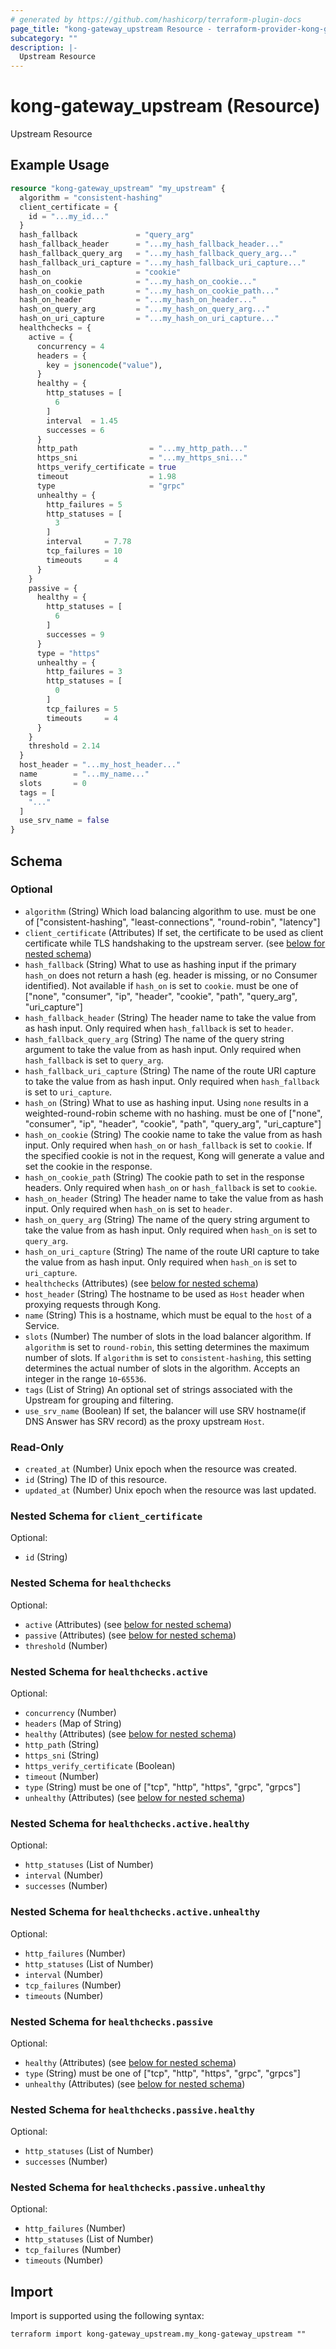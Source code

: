 ```yaml
---
# generated by https://github.com/hashicorp/terraform-plugin-docs
page_title: "kong-gateway_upstream Resource - terraform-provider-kong-gateway"
subcategory: ""
description: |-
  Upstream Resource
---
```


# kong-gateway_upstream (Resource)

Upstream Resource

## Example Usage

```terraform
resource "kong-gateway_upstream" "my_upstream" {
  algorithm = "consistent-hashing"
  client_certificate = {
    id = "...my_id..."
  }
  hash_fallback             = "query_arg"
  hash_fallback_header      = "...my_hash_fallback_header..."
  hash_fallback_query_arg   = "...my_hash_fallback_query_arg..."
  hash_fallback_uri_capture = "...my_hash_fallback_uri_capture..."
  hash_on                   = "cookie"
  hash_on_cookie            = "...my_hash_on_cookie..."
  hash_on_cookie_path       = "...my_hash_on_cookie_path..."
  hash_on_header            = "...my_hash_on_header..."
  hash_on_query_arg         = "...my_hash_on_query_arg..."
  hash_on_uri_capture       = "...my_hash_on_uri_capture..."
  healthchecks = {
    active = {
      concurrency = 4
      headers = {
        key = jsonencode("value"),
      }
      healthy = {
        http_statuses = [
          6
        ]
        interval  = 1.45
        successes = 6
      }
      http_path                = "...my_http_path..."
      https_sni                = "...my_https_sni..."
      https_verify_certificate = true
      timeout                  = 1.98
      type                     = "grpc"
      unhealthy = {
        http_failures = 5
        http_statuses = [
          3
        ]
        interval     = 7.78
        tcp_failures = 10
        timeouts     = 4
      }
    }
    passive = {
      healthy = {
        http_statuses = [
          6
        ]
        successes = 9
      }
      type = "https"
      unhealthy = {
        http_failures = 3
        http_statuses = [
          0
        ]
        tcp_failures = 5
        timeouts     = 4
      }
    }
    threshold = 2.14
  }
  host_header = "...my_host_header..."
  name        = "...my_name..."
  slots       = 0
  tags = [
    "..."
  ]
  use_srv_name = false
}
```

<!-- schema generated by tfplugindocs -->
## Schema

### Optional

- `algorithm` (String) Which load balancing algorithm to use. must be one of ["consistent-hashing", "least-connections", "round-robin", "latency"]
- `client_certificate` (Attributes) If set, the certificate to be used as client certificate while TLS handshaking to the upstream server. (see [below for nested schema](#nestedatt--client_certificate))
- `hash_fallback` (String) What to use as hashing input if the primary `hash_on` does not return a hash (eg. header is missing, or no Consumer identified). Not available if `hash_on` is set to `cookie`. must be one of ["none", "consumer", "ip", "header", "cookie", "path", "query_arg", "uri_capture"]
- `hash_fallback_header` (String) The header name to take the value from as hash input. Only required when `hash_fallback` is set to `header`.
- `hash_fallback_query_arg` (String) The name of the query string argument to take the value from as hash input. Only required when `hash_fallback` is set to `query_arg`.
- `hash_fallback_uri_capture` (String) The name of the route URI capture to take the value from as hash input. Only required when `hash_fallback` is set to `uri_capture`.
- `hash_on` (String) What to use as hashing input. Using `none` results in a weighted-round-robin scheme with no hashing. must be one of ["none", "consumer", "ip", "header", "cookie", "path", "query_arg", "uri_capture"]
- `hash_on_cookie` (String) The cookie name to take the value from as hash input. Only required when `hash_on` or `hash_fallback` is set to `cookie`. If the specified cookie is not in the request, Kong will generate a value and set the cookie in the response.
- `hash_on_cookie_path` (String) The cookie path to set in the response headers. Only required when `hash_on` or `hash_fallback` is set to `cookie`.
- `hash_on_header` (String) The header name to take the value from as hash input. Only required when `hash_on` is set to `header`.
- `hash_on_query_arg` (String) The name of the query string argument to take the value from as hash input. Only required when `hash_on` is set to `query_arg`.
- `hash_on_uri_capture` (String) The name of the route URI capture to take the value from as hash input. Only required when `hash_on` is set to `uri_capture`.
- `healthchecks` (Attributes) (see [below for nested schema](#nestedatt--healthchecks))
- `host_header` (String) The hostname to be used as `Host` header when proxying requests through Kong.
- `name` (String) This is a hostname, which must be equal to the `host` of a Service.
- `slots` (Number) The number of slots in the load balancer algorithm. If `algorithm` is set to `round-robin`, this setting determines the maximum number of slots. If `algorithm` is set to `consistent-hashing`, this setting determines the actual number of slots in the algorithm. Accepts an integer in the range `10`-`65536`.
- `tags` (List of String) An optional set of strings associated with the Upstream for grouping and filtering.
- `use_srv_name` (Boolean) If set, the balancer will use SRV hostname(if DNS Answer has SRV record) as the proxy upstream `Host`.

### Read-Only

- `created_at` (Number) Unix epoch when the resource was created.
- `id` (String) The ID of this resource.
- `updated_at` (Number) Unix epoch when the resource was last updated.

<a id="nestedatt--client_certificate"></a>
### Nested Schema for `client_certificate`

Optional:

- `id` (String)


<a id="nestedatt--healthchecks"></a>
### Nested Schema for `healthchecks`

Optional:

- `active` (Attributes) (see [below for nested schema](#nestedatt--healthchecks--active))
- `passive` (Attributes) (see [below for nested schema](#nestedatt--healthchecks--passive))
- `threshold` (Number)

<a id="nestedatt--healthchecks--active"></a>
### Nested Schema for `healthchecks.active`

Optional:

- `concurrency` (Number)
- `headers` (Map of String)
- `healthy` (Attributes) (see [below for nested schema](#nestedatt--healthchecks--active--healthy))
- `http_path` (String)
- `https_sni` (String)
- `https_verify_certificate` (Boolean)
- `timeout` (Number)
- `type` (String) must be one of ["tcp", "http", "https", "grpc", "grpcs"]
- `unhealthy` (Attributes) (see [below for nested schema](#nestedatt--healthchecks--active--unhealthy))

<a id="nestedatt--healthchecks--active--healthy"></a>
### Nested Schema for `healthchecks.active.healthy`

Optional:

- `http_statuses` (List of Number)
- `interval` (Number)
- `successes` (Number)


<a id="nestedatt--healthchecks--active--unhealthy"></a>
### Nested Schema for `healthchecks.active.unhealthy`

Optional:

- `http_failures` (Number)
- `http_statuses` (List of Number)
- `interval` (Number)
- `tcp_failures` (Number)
- `timeouts` (Number)



<a id="nestedatt--healthchecks--passive"></a>
### Nested Schema for `healthchecks.passive`

Optional:

- `healthy` (Attributes) (see [below for nested schema](#nestedatt--healthchecks--passive--healthy))
- `type` (String) must be one of ["tcp", "http", "https", "grpc", "grpcs"]
- `unhealthy` (Attributes) (see [below for nested schema](#nestedatt--healthchecks--passive--unhealthy))

<a id="nestedatt--healthchecks--passive--healthy"></a>
### Nested Schema for `healthchecks.passive.healthy`

Optional:

- `http_statuses` (List of Number)
- `successes` (Number)


<a id="nestedatt--healthchecks--passive--unhealthy"></a>
### Nested Schema for `healthchecks.passive.unhealthy`

Optional:

- `http_failures` (Number)
- `http_statuses` (List of Number)
- `tcp_failures` (Number)
- `timeouts` (Number)

## Import

Import is supported using the following syntax:

```shell
terraform import kong-gateway_upstream.my_kong-gateway_upstream ""
```
